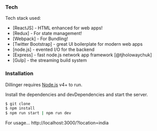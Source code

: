 
### Tech

Tech stack used:

* [ReactJS] - HTML enhanced for web apps!
* [Redux] - For state management!
* [Webpack] - For Bundling!
* [Twitter Bootstrap] - great UI boilerplate for modern web apps
* [node.js] - evented I/O for the backend
* [Express] - fast node.js network app framework [@tjholowaychuk]
* [Gulp] - the streaming build system

### Installation

Dillinger requires [Node.js](https://nodejs.org/) v4+ to run.

Install the dependencies and devDependencies and start the server.

```sh
$ git clone
$ npm install
$ npm run start | npm run dev
```

For usage...
http://localhost:3000/?location=india
